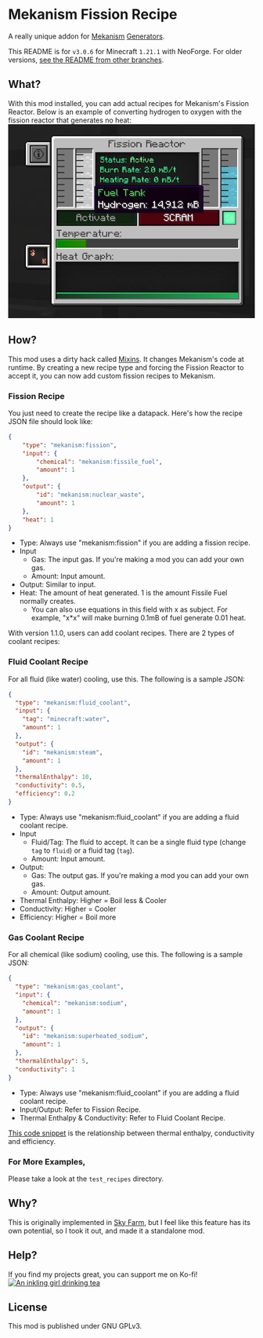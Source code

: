 # Mekanism Fission Recipe
A really unique addon for [Mekanism](https://modrinth.com/mod/mekanism) [Generators](https://modrinth.com/mod/mekanism-generators).

This README is for `v3.0.6` for Minecraft `1.21.1` with NeoForge. For older versions, [see the README from other branches](https://github.com/North-West-Wind/MekanismFissionRecipe/branches).

## What?
With this mod installed, you can add actual recipes for Mekanism's Fission Reactor. Below is an example of converting hydrogen to oxygen with the fission reactor that generates no heat:
![hydrogen_to_oxygen](https://github.com/North-West-Wind/MekanismFissionRecipe/blob/main/resources/hydrogen.png?raw=true)

## How?
This mod uses a dirty hack called [Mixins](https://github.com/SpongePowered/Mixin). It changes Mekanism's code at runtime. By creating a new recipe type and forcing the Fission Reactor to accept it, you can now add custom fission recipes to Mekanism.

### Fission Recipe
You just need to create the recipe like a datapack. Here's how the recipe JSON file should look like:
```json
{
	"type": "mekanism:fission",
	"input": {
		"chemical": "mekanism:fissile_fuel",
		"amount": 1
	},
	"output": {
		"id": "mekanism:nuclear_waste",
		"amount": 1
	},
	"heat": 1
}
```
- Type: Always use "mekanism:fission" if you are adding a fission recipe.
- Input
  - Gas: The input gas. If you're making a mod you can add your own gas.
  - Amount: Input amount.
- Output: Similar to input.
- Heat: The amount of heat generated. 1 is the amount Fissile Fuel normally creates.
  - You can also use equations in this field with x as subject. For example, "x*x" will make burning 0.1mB of fuel generate 0.01 heat.

With version 1.1.0, users can add coolant recipes. There are 2 types of coolant recipes:
### Fluid Coolant Recipe  
For all fluid (like water) cooling, use this. The following is a sample JSON:
```json
{
  "type": "mekanism:fluid_coolant",
  "input": {
    "tag": "minecraft:water",
    "amount": 1
  },
  "output": {
    "id": "mekanism:steam",
    "amount": 1
  },
  "thermalEnthalpy": 10,
  "conductivity": 0.5,
  "efficiency": 0.2
}
```
- Type: Always use "mekanism:fluid_coolant" if you are adding a fluid coolant recipe.
- Input
  - Fluid/Tag: The fluid to accept. It can be a single fluid type (change `tag` to `fluid`) or a fluid tag (`tag`).
  - Amount: Input amount.
- Output: 
  - Gas: The output gas. If you're making a mod you can add your own gas.
  - Amount: Output amount.
- Thermal Enthalpy: Higher = Boil less & Cooler
- Conductivity: Higher = Cooler
- Efficiency: Higher = Boil more

### Gas Coolant Recipe  
For all chemical (like sodium) cooling, use this. The following is a sample JSON:
```json
{
  "type": "mekanism:gas_coolant",
  "input": {
    "chemical": "mekanism:sodium",
    "amount": 1
  },
  "output": {
    "id": "mekanism:superheated_sodium",
    "amount": 1
  },
  "thermalEnthalpy": 5,
  "conductivity": 1
}
```
- Type: Always use "mekanism:fluid_coolant" if you are adding a fluid coolant recipe.
- Input/Output: Refer to Fission Recipe.
- Thermal Enthalpy & Conductivity: Refer to Fluid Coolant Recipe.

[This code snippet](https://github.com/North-West-Wind/MekanismFissionRecipe/blob/main/src/main/java/in/northwestw/fissionrecipe/mixin/MixinFissionReactorMultiblockData.java#L136-L144)
is the relationship between thermal enthalpy, conductivity and efficiency.

### For More Examples,
Please take a look at the `test_recipes` directory.

## Why?
This is originally implemented in [Sky Farm](https://www.curseforge.com/minecraft/modpacks/sky-farm-1-16), but I feel like this feature has its own potential, so I took it out, and made it a standalone mod.

## Help?
If you find my projects great, you can support me on Ko-fi!
[![An inkling girl drinking tea](https://files.catbox.moe/qlm7iq.png)](https://ko-fi.com/nww)

## License
This mod is published under GNU GPLv3.
